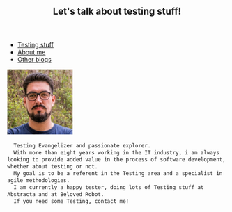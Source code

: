 <html>
<head>
  <title>Testexperimentum</title>
  <meta charset="utf-8">
  <meta name="viewport" content="width=device-width, initial-scale=1">
  <link rel="stylesheet" href="https://maxcdn.bootstrapcdn.com/bootstrap/4.4.1/css/bootstrap.min.css">
  <script src="https://ajax.googleapis.com/ajax/libs/jquery/3.4.1/jquery.min.js"></script>
  <script src="https://cdnjs.cloudflare.com/ajax/libs/popper.js/1.16.0/umd/popper.min.js"></script>
  <script src="https://maxcdn.bootstrapcdn.com/bootstrap/4.4.1/js/bootstrap.min.js"></script>
</head>
  
<header>
  <div class="jumbotron">
    <h2>Let's talk about testing stuff!</h2>
  </div>
</header>
  
<body>
  
<div>
  <ul class="nav nav-tabs nav-justified">
    <li class="nav-item">
      <a class="nav-link" data-toggle="tab" href="#testingstuff">Testing stuff</a>
    </li>
    <li class="nav-item">
      <a class="nav-link" data-toggle="tab" href="#aboutme">About me</a>
    </li>
    <li class="nav-item">
      <a class="nav-link" data-toggle="tab" href="#otherblogs">Other blogs</a>
    </li>
  </ul>
</div>

<div class="tab-pane container fade" id="testingstuff">
</div>

<div class="tab-pane container fade" id="aboutme">
  <img src="Diego Gavilanes - Foto de Perfil Cuadrada 2.png" class="rounded-circle img-fluid" alt="Oops!" width="150" height="150">
  <p class="text-justify container-md">
    
      Testing Evangelizer and passionate explorer.
      With more than eight years working in the IT industry, i am always looking to provide added value in the process of software development, whether about testing or not.
      My goal is to be a referent in the Testing area and a specialist in agile methodologies.
      I am currently a happy tester, doing lots of Testing stuff at Abstracta and at Beloved Robot.
      If you need some Testing, contact me!
      
  </p>  
</div>

<div class="tab-pane container fade" id="otherblogs">
</div>
  
</body>

</html>
